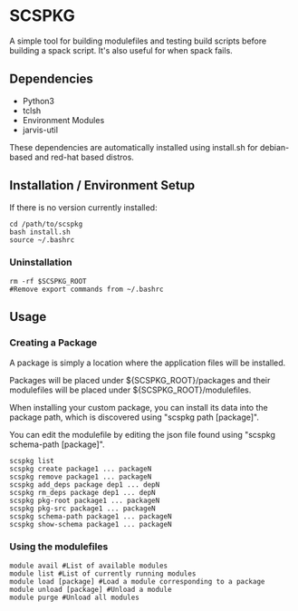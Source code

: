 # SCSPKG

A simple tool for building modulefiles and testing build scripts before building 
a spack script. It's also useful for when spack fails.

## Dependencies

* Python3
* tclsh
* Environment Modules
* jarvis-util

These dependencies are automatically installed using install.sh for debian-based and red-hat based distros.

## Installation / Environment Setup

If there is no version currently installed:
```{bash}
cd /path/to/scspkg
bash install.sh
source ~/.bashrc
```

### Uninstallation

```{bash}
rm -rf $SCSPKG_ROOT
#Remove export commands from ~/.bashrc
```

## Usage

### Creating a Package

A package is simply a location where the application files will be installed.  

Packages will be placed under ${SCSPKG_ROOT}/packages and their modulefiles will
be placed under ${SCSPKG_ROOT}/modulefiles.  

When installing your custom package, you can install its data into the package
path, which is discovered using "scspkg path [package]".

You can edit the modulefile by editing the json file found using "scspkg schema-path [package]".

```{bash}
scspkg list
scspkg create package1 ... packageN
scspkg remove package1 ... packageN
scspkg add_deps package dep1 ... depN
scspkg rm_deps package dep1 ... depN
scspkg pkg-root package1 ... packageN
scspkg pkg-src package1 ... packageN
scspkg schema-path package1 ... packageN
scspkg show-schema package1 ... packageN
```

### Using the modulefiles

```{bash}
module avail #List of available modules
module list #List of currently running modules
module load [package] #Load a module corresponding to a package
module unload [package] #Unload a module
module purge #Unload all modules
```
